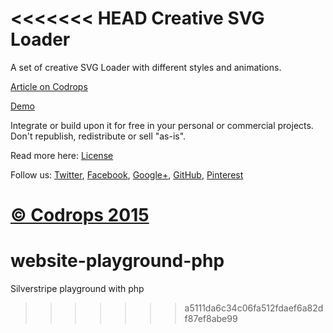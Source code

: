 <<<<<<< HEAD
Creative SVG Loader
=========

A set of creative SVG Loader with different styles and animations.

[Article on Codrops](http://tympanus.net/codrops/?p=23648)

[Demo](http://tympanus.net/Tutorials/CreativeSVGLoaders/)

Integrate or build upon it for free in your personal or commercial projects. Don't republish, redistribute or sell "as-is".

Read more here: [License](http://tympanus.net/codrops/licensing/)

Follow us: [Twitter](http://www.twitter.com/codrops), [Facebook](http://www.facebook.com/pages/Codrops/159107397912), [Google+](https://plus.google.com/101095823814290637419), [GitHub](https://github.com/codrops), [Pinterest](http://www.pinterest.com/codrops/)

[© Codrops 2015](http://www.codrops.com)
=======
# website-playground-php
Silverstripe playground with php
>>>>>>> a5111da6c34c06fa512fdaef6a82df87ef8abe99
